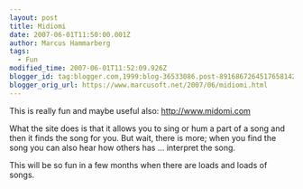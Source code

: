 ```yaml
---
layout: post
title: Midiomi
date: 2007-06-01T11:50:00.001Z
author: Marcus Hammarberg
tags:
  - Fun
modified_time: 2007-06-01T11:52:09.926Z
blogger_id: tag:blogger.com,1999:blog-36533086.post-8916867264517658142
blogger_orig_url: https://www.marcusoft.net/2007/06/midiomi.html
---
```


This is really fun and maybe useful also: <http://www.midomi.com>

What the site does is that it allows you to sing or hum a part of a song and then it finds the song for you. But wait, there is more; when you find the song you can also hear how others has ... interpret the song.

This will be so fun in a few months when there are loads and loads of songs.
